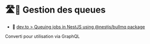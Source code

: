 # 🛣️🌊 Gestion des queues

- 📝 [dev.to > Queuing jobs in NestJS using @nestjs/bullmq package](https://dev.to/railsstudent/queuing-jobs-in-nestjs-using-nestjsbullmq-package-55c1)

Converti pour utilisation via GraphQL
